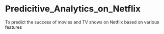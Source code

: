 # Predicitive_Analytics_on_Netflix
To predict the success of movies and TV shows on Netflix based on various features
